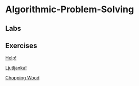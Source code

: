 # Algorithmic-Problem-Solving

## Labs
## Exercises

[Help!](/Exercises/help!/src/main.rs)

[Ljutljanka!](/Exercises/ljutljanka/src/main.rs)

[Chopping Wood](/Exercises/chopping_wood/src/main.rs)